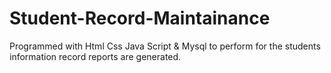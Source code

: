 # Student-Record-Maintainance
Programmed with Html Css Java Script & Mysql to perform for the
students information record reports are generated.
